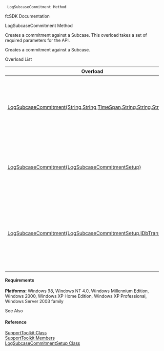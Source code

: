 ﻿     LogSubcaseCommitment Method                                                   

fcSDK Documentation

LogSubcaseCommitment Method

Creates a commitment against a Subcase. This overload takes a set of required parameters for the API.

Creates a commitment against a Subcase.

Overload List

| Overload | Description |
| --- | --- |
| [LogSubcaseCommitment(String,String,TimeSpan,String,String,String)](FChoice.Toolkits.Clarify~FChoice.Toolkits.Clarify.Support.SupportToolkit~LogSubcaseCommitment(String,String,TimeSpan,String,String,String).md) | Creates a commitment against a Subcase. This overload takes a set of required parameters for the API.   |
| [LogSubcaseCommitment(LogSubcaseCommitmentSetup)](FChoice.Toolkits.Clarify~FChoice.Toolkits.Clarify.Support.SupportToolkit~LogSubcaseCommitment(LogSubcaseCommitmentSetup).md) | Creates a commitment against a Subcase. This overload takes a setup object.   |
| [LogSubcaseCommitment(LogSubcaseCommitmentSetup,IDbTransaction)](FChoice.Toolkits.Clarify~FChoice.Toolkits.Clarify.Support.SupportToolkit~LogSubcaseCommitment(LogSubcaseCommitmentSetup,IDbTransaction).md) | Creates a commitment against a Subcase. This overload takes a setup object and a database transaction.   |

#### Requirements

**Platforms:** Windows 98, Windows NT 4.0, Windows Millennium Edition, Windows 2000, Windows XP Home Edition, Windows XP Professional, Windows Server 2003 family

See Also

#### Reference

[SupportToolkit Class](FChoice.Toolkits.Clarify~FChoice.Toolkits.Clarify.Support.SupportToolkit.md)  
[SupportToolkit Members](FChoice.Toolkits.Clarify~FChoice.Toolkits.Clarify.Support.SupportToolkit_members.md)  
[LogSubcaseCommitmentSetup Class](FChoice.Toolkits.Clarify~FChoice.Toolkits.Clarify.Support.LogSubcaseCommitmentSetup.md)